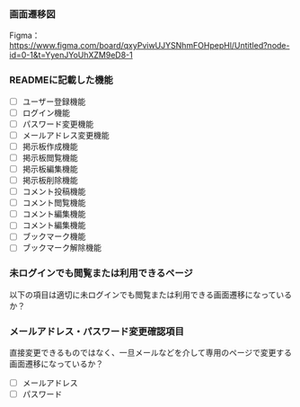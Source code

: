 ### 画面遷移図
Figma：https://www.figma.com/board/qxyPviwUJYSNhmFOHpepHl/Untitled?node-id=0-1&t=YyenJYoUhXZM9eD8-1

### READMEに記載した機能
- [ ] ユーザー登録機能
- [ ] ログイン機能
- [ ] パスワード変更機能
- [ ] メールアドレス変更機能
- [ ] 掲示板作成機能
- [ ] 掲示板閲覧機能
- [ ] 掲示板編集機能
- [ ] 掲示板削除機能
- [ ] コメント投稿機能
- [ ] コメント閲覧機能
- [ ] コメント編集機能
- [ ] コメント編集機能
- [ ] ブックマーク機能
- [ ] ブックマーク解除機能

### 未ログインでも閲覧または利用できるページ
以下の項目は適切に未ログインでも閲覧または利用できる画面遷移になっているか？

### メールアドレス・パスワード変更確認項目
直接変更できるものではなく、一旦メールなどを介して専用のページで変更する画面遷移になっているか？
- [ ] メールアドレス
- [ ] パスワード